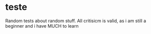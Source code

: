 # teste
Random tests about random stuff. All critisicm is valid, as i am still a beginner and i have MUCH to learn
